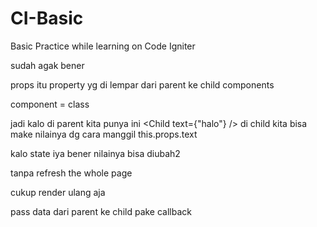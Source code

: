 # CI-Basic
Basic Practice while learning on Code Igniter

sudah agak bener

props itu property yg di lempar dari parent ke child components

component = class

jadi kalo di parent kita punya ini <Child text={"halo"} />
di child kita bisa make nilainya dg cara manggil this.props.text

kalo state iya bener nilainya bisa diubah2

tanpa refresh the whole page

cukup render ulang aja

pass data dari parent ke child pake callback
